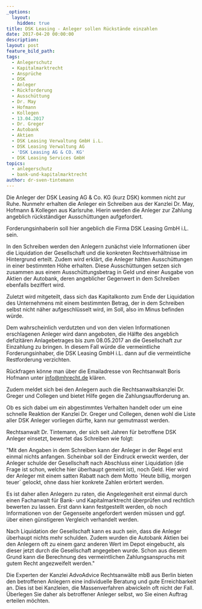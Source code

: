 ```yaml
---
_options:
  layout:
    hidden: true
title: DSK Leasing - Anleger sollen Rückstände einzahlen
date: 2017-04-20 00:00:00
description:
layout: post
feature_bild_path:
tags:
  - Anlegerschutz
  - Kapitalmarktrecht
  - Ansprüche
  - DSK
  - Anleger
  - Rückforderung
  - Ausschüttung
  - Dr. May
  - Hofmann
  - Kollegen
  - 13.04.2017
  - Dr. Greger
  - Autobank
  - Aktien
  - DSK Leasing Verwaltung GmbH i.L.
  - DSK Leasing Verwaltung AG
  - 'DSK Leasing AG & CO. KG'
  - DSK Leasing Services GmbH
topics:
  - anlegerschutz
  - bank-und-kapitalmarktrecht
author: dr-sven-tintemann
---
```



Die Anleger der DSK Leasing AG & Co. KG (kurz DSK) kommen nicht zur Ruhe. Nunmehr erhalten die Anleger ein Schreiben aus der Kanzlei Dr. May, Hofmann & Kollegen aus Karlsruhe. Hierin werden die Anleger zur Zahlung angeblich r&uuml;ckst&auml;ndiger Aussch&uuml;ttungen aufgefordert.

Forderungsinhaberin soll hier angeblich die Firma DSK Leasing GmbH i.L. sein.

In den Schreiben werden den Anlegern zun&auml;chst viele Informationen &uuml;ber die Liquidation der Gesellschaft und die konkreten Rechtsverh&auml;ltnisse im Hintergrund erteilt. Zudem wird erkl&auml;rt, die Anleger h&auml;tten Aussch&uuml;ttungen in einer bestimmten H&ouml;he erhalten. Diese Aussch&uuml;ttungen setzen sich zusammen aus einem Aussch&uuml;ttungsbetrag in Geld und einer Ausgabe von Aktien der Autobank, deren angeblicher Gegenwert in dem Schreiben ebenfalls beziffert wird.

Zuletzt wird mitgeteilt, dass sich das Kapitalkonto zum Ende der Liquidation des Unternehmens mit einem bestimmten Betrag, der in dem Schreiben selbst nicht n&auml;her aufgeschl&uuml;sselt wird, im Soll, also im Minus befinden w&uuml;rde.

Dem wahrscheinlich verdutzten und von den vielen Informationen erschlagenen Anleger wird dann angeboten, die H&auml;lfte des angeblich defizit&auml;ren Anlagebetrages bis zum 08.05.2017 an die Gesellschaft zur Einzahlung zu bringen. In diesem Fall w&uuml;rde die vermeintliche Forderungsinhaber, die DSK Leasing GmbH i.L. dann auf die vermeintliche Restforderung verzichten.

R&uuml;ckfragen k&ouml;nne man &uuml;ber die Emailadresse von Rechtsanwalt Boris Hofmann unter info@mhrecht.de kl&auml;ren.

Zudem meldet sich bei den Anlegern auch die Rechtsanwaltskanzlei Dr. Greger und Collegen und bietet Hilfe gegen die Zahlungsaufforderung an.

Ob es sich dabei um ein abgestimmtes Verhalten handelt oder um eine schnelle Reaktion der Kanzlei Dr. Greger und Collegen, denen wohl die Liste aller DSK Anleger vorliegen d&uuml;rfte, kann nur gemutmasst werden.

Rechtsanwalt Dr. Tintemann, der sich seit Jahren f&uuml;r betroffene DSK Anleger einsetzt, bewertet das Schreiben wie folgt:

"Mit den Angaben in dem Schreiben kann der Anleger in der Regel erst einmal nichts anfangen. Scheinbar soll der Eindruck erweckt werden, der Anleger schulde der Gesellschaft nach Abschluss einer Liquidation (die Frage ist schon, welche hier &uuml;berhaupt gemeint ist), noch Geld. Hier wird der Anleger mit einem satten Rabatt nach dem Motto `Heute billig, morgen teuer&acute; gelockt, ohne dass hier konkrete Zahlen er&ouml;rtert werden.

Es ist daher allen Anlegern zu raten, die Angelegenheit erst einmal durch einen Fachanwalt f&uuml;r Bank- und Kapitalmarktrecht &uuml;berpr&uuml;fen und rechtlich bewerten zu lassen. Erst dann kann festgestellt werden, ob noch Informationen von der Gegenseite angefordert werden m&uuml;ssen und ggf. &uuml;ber einen g&uuml;nstigeren Vergleich verhandelt werden.

Nach Liquidation der Gesellschaft kann es auch sein, dass die Anleger &uuml;berhaupt nichts mehr schulden. Zudem wurden die Autobank Aktien bei den Anlegern oft zu einem ganz anderen Wert im Depot eingebucht, als dieser jetzt durch die Gesellschaft angegeben wurde. Schon aus diesem Grund kann die Berechnung des vermeintlichen Zahlungsanspruchs mit gutem Recht angezweifelt werden."

Die Experten der Kanzlei AdvoAdvice Rechtsanw&auml;lte mbB aus Berlin bieten den betroffenen Anlegern eine individuelle Beratung und gute Erreichbarkeit an. Dies ist bei Kanzleien, die Massenverfahren abwickeln oft nicht der Fall. &Uuml;berlegen Sie daher als betroffener Anleger selbst, wo Sie einen Auftrag erteilen m&ouml;chten.